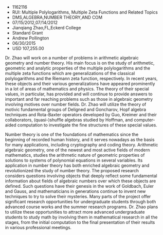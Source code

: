 
* 1162116
* RUI: Multiple Polylogarithms, Multiple Zeta Functions and Related Topics
* DMS,ALGEBRA,NUMBER THEORY,AND COM
* 07/15/2012,07/14/2012
* Jianqiang Zhao,FL,Eckerd College
* Standard Grant
* Andrew Pollington
* 06/30/2015
* USD 107,255.00

Dr. Zhao will work on a number of problems in arithmetic algebraic geometry and
number theory. His main focus is on the study of arithmetic, geometric and
analytic properties of the multiple polylogarithms and the multiple zeta
functions which are generalizations of the classical polylogarithms and the
Riemann zeta function, respectively. In recent years, these objects and their
various generalizations have appeared prominently in a lot of areas of
mathematics and physics. The theory of their special values, in particular, has
provided and will continue to provide answers to important and far reaching
problems such as those in algebraic geometry involving motives over number
fields. Dr. Zhao will utilize the theory of motivic fundamental groups of
Deligned and Goncharov, Hopf algebra techniques and Rota-Baxter operators
developed by Guo, Kreimer and their collaborators, (quasi-)shuffle algebras
studied by Hoffman, and computer-aided computation to investigate the fine
structures of these special values.

Number theory is one of the foundations of mathematics since the beginning of
recorded human history, and it serves nowadays as the basis for many
applications, including cryptography and coding theory. Arithmetic algebraic
geometry, one of the newest and most active fields of modern mathematics,
studies the arithmetic nature of geometric properties of solutions to systems of
polynomial equations in several variables. Its application in number theory has
both enriched algebraic geometry and revolutionized the study of number theory.
The proposed research considers questions involving objects that deeply reflect
some fundamental information about fields of algebraic numbers over which these
objects are defined. Such questions have their genesis in the work of Goldbach,
Euler and Gauss, and mathematicians in generations continue to invent new
techniques to try to solve their mysteries. Many parts of the project offer
significant research opportunities for undergraduate students through both
advanced course works and the summer research programs. Dr. Zhao plans to
utilize these opportunities to attract more advanced undergraduate students to
study math by involving them in mathematical research in all the stages, from
the initial computation to the final presentation of their results in various
professional meetings.

